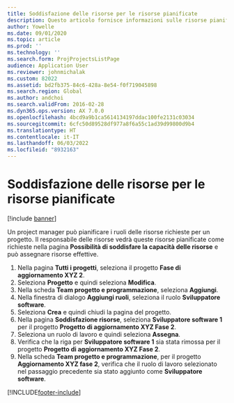 ```yaml
---
title: Soddisfazione delle risorse per le risorse pianificate
description: Questo articolo fornisce informazioni sulle risorse pianificate per un progetto.
author: Yowelle
ms.date: 09/01/2020
ms.topic: article
ms.prod: ''
ms.technology: ''
ms.search.form: ProjProjectsListPage
audience: Application User
ms.reviewer: johnmichalak
ms.custom: 82022
ms.assetid: bd2fb375-84c6-428a-8e54-f0f719045898
ms.search.region: Global
ms.author: andchoi
ms.search.validFrom: 2016-02-28
ms.dyn365.ops.version: AX 7.0.0
ms.openlocfilehash: 4bcd9a9b1ca5614134197ddac100fe2131c03034
ms.sourcegitcommit: 6cfc50d89528df977a8f6a55c1ad39d99800d9b4
ms.translationtype: HT
ms.contentlocale: it-IT
ms.lasthandoff: 06/03/2022
ms.locfileid: "8932163"
---
```

# <a name="resource-fulfillment-for-planned-resources"></a>Soddisfazione delle risorse per le risorse pianificate

[!include [banner](../includes/banner.md)]

Un project manager può pianificare i ruoli delle risorse richieste per un progetto. Il responsabile delle risorse vedrà queste risorse pianificate come richieste nella pagina **Possibilità di soddisfare la capacità delle risorse** e può assegnare risorse effettive.

1. Nella pagina **Tutti i progetti**, seleziona il progetto **Fase di aggiornamento XYZ 2**.
2. Seleziona **Progetto** e quindi seleziona **Modifica**.
3. Nella scheda **Team progetto e programmazione**, seleziona **Aggiungi**.
4. Nella finestra di dialogo **Aggiungi ruoli**, seleziona il ruolo **Sviluppatore software**.
5. Seleziona **Crea** e quindi chiudi la pagina del progetto.
6. Nella pagina **Soddisfazione risorse**, seleziona **Sviluppatore software 1** per il progetto **Progetto di aggiornamento XYZ Fase 2**.
7. Seleziona un ruolo di lavoro e quindi seleziona **Assegna**.
8. Verifica che la riga per **Sviluppatore software 1** sia stata rimossa per il progetto **Progetto di aggiornamento XYZ Fase 2**.
9. Nella scheda **Team progetto e programmazione**, per il progetto **Aggiornamento XYZ fase 2**, verifica che il ruolo di lavoro selezionato nel passaggio precedente sia stato aggiunto come **Sviluppatore software**.


[!INCLUDE[footer-include](../includes/footer-banner.md)]